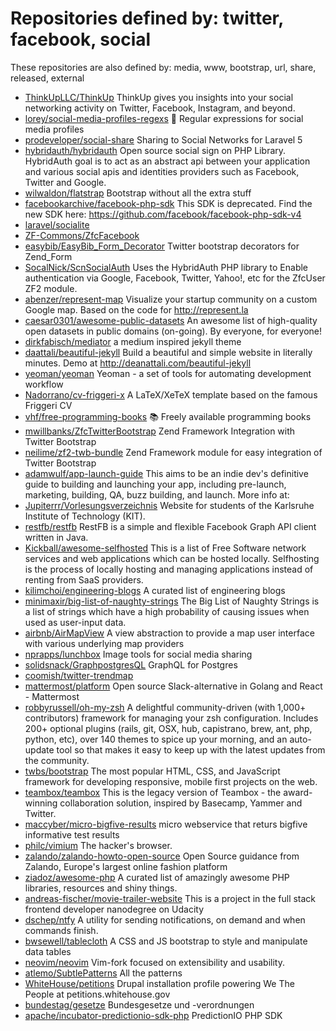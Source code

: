 # Repositories defined by: twitter, facebook, social

These repositories are also defined by: media, www, bootstrap, url, share, released, external

- [ThinkUpLLC/ThinkUp](https://api.github.com/repos/ThinkUpLLC/ThinkUp)
  ThinkUp gives you insights into your social networking activity on Twitter, Facebook, Instagram, and beyond.
- [lorey/social-media-profiles-regexs](https://api.github.com/repos/lorey/social-media-profiles-regexs)
  :card_index: Regular expressions for social media profiles
- [prodeveloper/social-share](https://api.github.com/repos/prodeveloper/social-share)
  Sharing to Social Networks for Laravel 5
- [hybridauth/hybridauth](https://api.github.com/repos/hybridauth/hybridauth)
  Open source social sign on PHP Library. HybridAuth goal is to act as an abstract api between your application and various social apis and identities providers such as Facebook, Twitter and Google.
- [wilwaldon/flatstrap](https://api.github.com/repos/wilwaldon/flatstrap)
  Bootstrap without all the extra stuff
- [facebookarchive/facebook-php-sdk](https://api.github.com/repos/facebookarchive/facebook-php-sdk)
  This SDK is deprecated.  Find the new SDK here: https://github.com/facebook/facebook-php-sdk-v4
- [laravel/socialite](https://api.github.com/repos/laravel/socialite)
- [ZF-Commons/ZfcFacebook](https://api.github.com/repos/ZF-Commons/ZfcFacebook)
- [easybib/EasyBib_Form_Decorator](https://api.github.com/repos/easybib/EasyBib_Form_Decorator)
  Twitter bootstrap decorators for Zend_Form
- [SocalNick/ScnSocialAuth](https://api.github.com/repos/SocalNick/ScnSocialAuth)
  Uses the HybridAuth PHP library to Enable authentication via Google, Facebook, Twitter, Yahoo!, etc for the ZfcUser ZF2 module.
- [abenzer/represent-map](https://api.github.com/repos/abenzer/represent-map)
  Visualize your startup community on a custom Google map. Based on the code for http://represent.la
- [caesar0301/awesome-public-datasets](https://api.github.com/repos/caesar0301/awesome-public-datasets)
  An awesome list of high-quality open datasets in public domains (on-going). By everyone, for everyone!
- [dirkfabisch/mediator](https://api.github.com/repos/dirkfabisch/mediator)
  a medium inspired jekyll theme
- [daattali/beautiful-jekyll](https://api.github.com/repos/daattali/beautiful-jekyll)
  Build a beautiful and simple website in literally minutes. Demo at http://deanattali.com/beautiful-jekyll
- [yeoman/yeoman](https://api.github.com/repos/yeoman/yeoman)
  Yeoman - a set of tools for automating development workflow
- [Nadorrano/cv-friggeri-x](https://api.github.com/repos/Nadorrano/cv-friggeri-x)
  A LaTeX/XeTeX template based on the famous Friggeri CV
- [vhf/free-programming-books](https://api.github.com/repos/vhf/free-programming-books)
  :books: Freely available programming books
- [mwillbanks/ZfcTwitterBootstrap](https://api.github.com/repos/mwillbanks/ZfcTwitterBootstrap)
  Zend Framework Integration with Twitter Bootstrap
- [neilime/zf2-twb-bundle](https://api.github.com/repos/neilime/zf2-twb-bundle)
  Zend Framework module for easy integration of Twitter Bootstrap
- [adamwulf/app-launch-guide](https://api.github.com/repos/adamwulf/app-launch-guide)
  This aims to be an indie dev's definitive guide to building and launching your app, including pre-launch, marketing, building, QA, buzz building, and launch. More info at:
- [Jupiterrr/Vorlesungsverzeichnis](https://api.github.com/repos/Jupiterrr/Vorlesungsverzeichnis)
  Website for students of the Karlsruhe Institute of Technology (KIT).
- [restfb/restfb](https://api.github.com/repos/restfb/restfb)
  RestFB is a simple and flexible Facebook Graph API client written in Java.
- [Kickball/awesome-selfhosted](https://api.github.com/repos/Kickball/awesome-selfhosted)
  This is a list of Free Software network services and web applications which can be hosted locally. Selfhosting is the process of locally hosting and managing applications instead of renting from SaaS providers.
- [kilimchoi/engineering-blogs](https://api.github.com/repos/kilimchoi/engineering-blogs)
  A curated list of engineering blogs
- [minimaxir/big-list-of-naughty-strings](https://api.github.com/repos/minimaxir/big-list-of-naughty-strings)
  The Big List of Naughty Strings is a list of strings which have a high probability of causing issues when used as user-input data.
- [airbnb/AirMapView](https://api.github.com/repos/airbnb/AirMapView)
  A view abstraction to provide a map user interface with various underlying map providers
- [nprapps/lunchbox](https://api.github.com/repos/nprapps/lunchbox)
  Image tools for social media sharing
- [solidsnack/GraphpostgresQL](https://api.github.com/repos/solidsnack/GraphpostgresQL)
  GraphQL for Postgres
- [coomish/twitter-trendmap](https://api.github.com/repos/coomish/twitter-trendmap)
- [mattermost/platform](https://api.github.com/repos/mattermost/platform)
  Open source Slack-alternative in Golang and React - Mattermost
- [robbyrussell/oh-my-zsh](https://api.github.com/repos/robbyrussell/oh-my-zsh)
  A delightful community-driven (with 1,000+ contributors) framework for managing your zsh configuration. Includes 200+ optional plugins (rails, git, OSX, hub, capistrano, brew, ant, php, python, etc), over 140 themes to spice up your morning, and an auto-update tool so that makes it easy to keep up with the latest updates from the community.
- [twbs/bootstrap](https://api.github.com/repos/twbs/bootstrap)
  The most popular HTML, CSS, and JavaScript framework for developing responsive, mobile first projects on the web.
- [teambox/teambox](https://api.github.com/repos/teambox/teambox)
  This is the legacy version of Teambox - the award-winning collaboration solution, inspired by Basecamp, Yammer and Twitter.
- [maccyber/micro-bigfive-results](https://api.github.com/repos/maccyber/micro-bigfive-results)
  micro webservice that returs bigfive informative test results
- [philc/vimium](https://api.github.com/repos/philc/vimium)
  The hacker's browser.
- [zalando/zalando-howto-open-source](https://api.github.com/repos/zalando/zalando-howto-open-source)
  Open Source guidance from Zalando, Europe's largest online fashion platform
- [ziadoz/awesome-php](https://api.github.com/repos/ziadoz/awesome-php)
  A curated list of amazingly awesome PHP libraries, resources and shiny things.
- [andreas-fischer/movie-trailer-website](https://api.github.com/repos/andreas-fischer/movie-trailer-website)
  This is a project in the full stack frontend developer nanodegree on Udacity
- [dschep/ntfy](https://api.github.com/repos/dschep/ntfy)
  A utility for sending notifications, on demand and when commands finish.
- [bwsewell/tablecloth](https://api.github.com/repos/bwsewell/tablecloth)
  A CSS and JS bootstrap to style and manipulate data tables
- [neovim/neovim](https://api.github.com/repos/neovim/neovim)
  Vim-fork focused on extensibility and usability.
- [atlemo/SubtlePatterns](https://api.github.com/repos/atlemo/SubtlePatterns)
  All the patterns
- [WhiteHouse/petitions](https://api.github.com/repos/WhiteHouse/petitions)
  Drupal installation profile powering We The People at petitions.whitehouse.gov
- [bundestag/gesetze](https://api.github.com/repos/bundestag/gesetze)
  Bundesgesetze und -verordnungen
- [apache/incubator-predictionio-sdk-php](https://api.github.com/repos/apache/incubator-predictionio-sdk-php)
  PredictionIO PHP SDK
